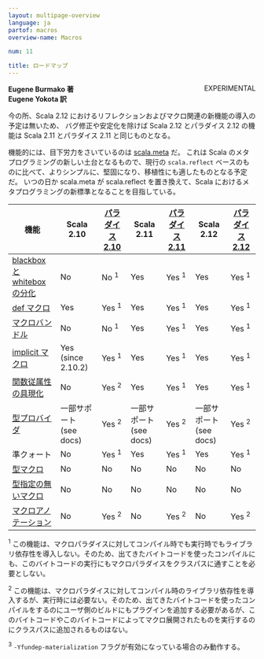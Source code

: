 ```yaml
---
layout: multipage-overview
language: ja
partof: macros
overview-name: Macros

num: 11

title: ロードマップ
---
```


<span class="tag" style="float: right;">EXPERIMENTAL</span>

**Eugene Burmako 著**<br>
**Eugene Yokota 訳**

今の所、Scala 2.12 におけるリフレクションおよびマクロ関連の新機能の導入の予定は無いため、
バグ修正や安定化を除けば Scala 2.12 とパラダイス 2.12 の機能は Scala 2.11 とパラダイス 2.11 と同じものとなる。

機能的には、目下労力をさいているのは [scala.meta](https://scalameta.org) だ。
これは Scala のメタプログラミングの新しい土台となるもので、現行の `scala.reflect` ベースのものに比べて、よりシンプルに、堅固になり、移植性にも適したものとなる予定だ。
いつの日か scala.meta が scala.reflect を置き換えて、Scala におけるメタプログラミングの新標準となることを目指している。

| 機能                                                                           | Scala 2.10                 | [パラダイス 2.10](/ja/overviews/macros/paradise.html) | Scala 2.11                 | [パラダイス 2.11](/ja/overviews/macros/paradise.html) | Scala 2.12                  | [パラダイス 2.12](/ja/overviews/macros/paradise.html) |
|-----------------------------------------------------------------------------------|----------------------------|--------------------------------------------------|----------------------------|--------------------------------------------------|-----------------------------|--------------------------------------------------|
| [blackbox と whitebox の分化](/ja/overviews/macros/blackbox-whitebox.html)          | No                         | No  <sup>1</sup>                                 | Yes                        | Yes <sup>1</sup>                                 | Yes                         | Yes <sup>1</sup>                                 |
| [def マクロ](/ja/overviews/macros/overview.html)                                     | Yes                        | Yes <sup>1</sup>                                 | Yes                        | Yes <sup>1</sup>                                 | Yes                         | Yes <sup>1</sup>                                 |
| [マクロバンドル](/ja/overviews/macros/bundles.html)                                   | No                         | No  <sup>1</sup>                                 | Yes                        | Yes <sup>1</sup>                                 | Yes                         | Yes <sup>1</sup>                                 |
| [implicit マクロ](/ja/overviews/macros/implicits.html)                               | Yes (since 2.10.2)         | Yes <sup>1</sup>                                 | Yes                        | Yes <sup>1</sup>                                 | Yes                         | Yes <sup>1</sup>                                 |
| [関数従属性の具現化](/ja/overviews/macros/implicits.html#関数従属性の具現化) | No                         | Yes <sup>2</sup>                                 | Yes                        | Yes <sup>1</sup>                                 | Yes                         | Yes <sup>1</sup>                                 |
| [型プロバイダ](/ja/overviews/macros/typeproviders.html)                            | 一部サポート (see docs) | Yes <sup>2</sup>                                 | 一部サポート (see docs) | Yes <sup>2</sup>                                 | 一部サポート (see docs)  | Yes <sup>2</sup>                                 |
| 準クォート                                 | No                         | Yes <sup>1</sup>                                 | Yes                        | Yes <sup>1</sup>                                 | Yes                         | Yes <sup>1</sup>                                 |
| [型マクロ](/ja/overviews/macros/typemacros.html)                                  | No                         | No                                               | No                         | No                                               | No                          | No                                               |
| [型指定の無いマクロ](/ja/overviews/macros/untypedmacros.html)                            | No                         | No                                               | No                         | No                                               | No                          | No                                               |
| [マクロアノテーション](/ja/overviews/macros/annotations.html)                           | No                         | Yes <sup>2</sup>                                 | No                         | Yes <sup>2</sup>                                 | No                          | Yes <sup>2</sup>                                 |

<p><sup>1</sup> この機能は、マクロパラダイスに対してコンパイル時でも実行時でもライブラリ依存性を導入しない。そのため、出てきたバイトコードを使ったコンパイルにも、このバイトコードの実行にもマクロパラダイスをクラスパスに通すことを必要としない。</p>
<p><sup>2</sup> この機能は、マクロパラダイスに対してコンパイル時のライブラリ依存性を導入するが、実行時には必要ない。そのため、出てきたバイトコードを使ったコンパイルをするのにユーザ側のビルドにもプラグインを追加する必要があるが、このバイトコードやこのバイトコードによってマクロ展開されたものを実行するのにクラスパスに追加されるものはない。</p>
<p><sup>3</sup> <code>-Yfundep-materialization</code> フラグが有効になっている場合のみ動作する。</p>
